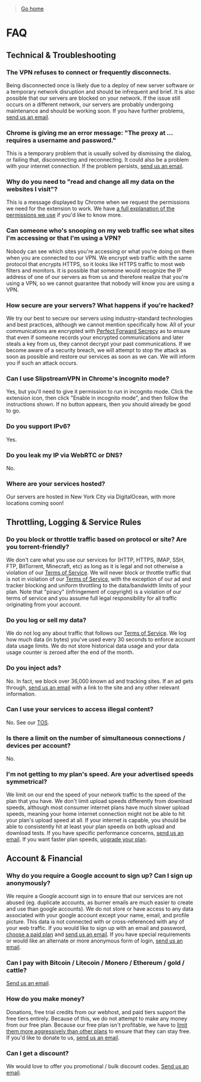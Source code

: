 > [Go home](/)

# FAQ
## Technical & Troubleshooting
### The VPN refuses to connect or frequently disconnects.
Being disconnected once is likely due to a deploy of new server software or a temporary network disruption and should be infrequent and brief. It is also possible that our servers are blocked on your network. If the issue still occurs on a different network, our servers are probably undergoing maintenance and should be working soon. If you have further problems, [send us an email](contact-us).

### Chrome is giving me an error message: "The proxy at ... requires a username and password."
This is a temporary problem that is usually solved by dismissing the dialog, or failing that, disconnecting and reconnecting. It could also be a problem with your internet connection. If the problem persists, [send us an email](contact-us).

### Why do you need to "read and change all my data on the websites I visit"?
This is a message displayed by Chrome when we request the permissions we need for the extension to work. We have [a full explanation of the permissions we use](permissions) if you'd like to know more.

### Can someone who's snooping on my web traffic see what sites I'm accessing or that I'm using a VPN?
Nobody can see which sites you're accessing or what you're doing on them when you are connected to our VPN. We encrypt web traffic with the same protocol that encrypts HTTPS, so it looks like HTTPS traffic to most web filters and monitors. It is possible that someone would recognize the IP address of one of our servers as from us and therefore realize that you're using a VPN, so we cannot guarantee that nobody will know you are using a VPN.

### How secure are your servers? What happens if you're hacked?
We try our best to secure our servers using industry-standard technologies and best practices, although we cannot mention specifically how. All of your communications are encrypted with [Perfect Forward Secrecy](https://en.wikipedia.org/wiki/Forward_secrecy) as to ensure that even if someone records your encrypted communications and later steals a key from us, they cannot decrypt your past communications. If we become aware of a security breach, we will attempt to stop the attack as soon as possible and restore our services as soon as we can. We will inform you if such an attack occurs.

### Can I use SlipstreamVPN in Chrome's incognito mode?
Yes, but you'll need to give it permission to run in incognito mode. Click the extension icon, then click "Enable in incognito mode", and then follow the instructions shown. If no button appears, then you should already be good to go.

### Do you support IPv6?
Yes.

### Do you leak my IP via WebRTC or DNS?
No.

### Where are your services hosted?
Our servers are hosted in New York City via DigitalOcean, with more locations coming soon!

## Throttling, Logging & Service Rules
###  Do you block or throttle traffic based on protocol or site? Are you torrent-friendly?
We don't care what you use our services for (HTTP, HTTPS, IMAP, SSH, FTP, BitTorrent, Minecraft, etc) as long as it is legal and not otherwise a violation of our [Terms of Service](tos). We will never block or throttle traffic that is not in violation of our [Terms of Service](tos), with the exception of our ad and tracker blocking and uniform throttling to the data/bandwidth limits of your plan. Note that "piracy" (infringement of copyright) is a violation of our terms of service and you assume full legal responsibility for all traffic originating from your account. 

### Do you log or sell my data? 
We do not log any about traffic that follows our [Terms of Service](tos). We log how much data (in bytes) you've used every 30 seconds to enforce account data usage limits. We do not store historical data usage and your data usage counter is zeroed after the end of the month.

### Do you inject ads?
No. In fact, we block over 36,000 known ad and tracking sites. If an ad gets through, [send us an email](contact-us) with a link to the site and any other relevant information.

### Can I use your services to access illegal content?
No. See our [TOS](tos).

### Is there a limit on the number of simultaneous connections / devices per account?
No.

### I'm not getting to my plan's speed. Are your advertised speeds symmetrical?
We limit on our end the speed of your network traffic to the speed of the plan that you have. We don't limit upload speeds differently from download speeds, although most consumer internet plans have much slower upload speeds, meaning your home internet connection might not be able to hit your plan's upload speed at all. If your internet is capable, you should be able to consistently hit at least your plan speeds on both upload and download tests. If you have specific performance concerns, [send us an email](contact-us). If you want faster plan speeds, [upgrade your plan](https://my.slipstreamvpn.tk).

## Account & Financial
### Why do you require a Google account to sign up? Can I sign up anonymously?
We require a Google account sign in to ensure that our services are not abused (eg. duplicate accounts, as burner emails are much easier to create and use than google accounts). We do not store or have access to any data associated with your google account except your name, email, and profile picture. This data is not connected with or cross-referenced with any of your web traffic.
If you would like to sign up with an email and password, [choose a paid plan](index#pricing) and [send us an email](contact-us). If you have special requirements or would like an alternate or more anonymous form of login, [send us an email](contact-us).

### Can I pay with Bitcoin / Litecoin / Monero / Ethereum / gold / cattle?
[Send us an email](contact-us).

### How do you make money?
Donations, free trial credits from our webhost, and paid tiers support the free tiers entirely. Because of this, we do not attempt to make any money from our free plan. Because our free plan isn't profitable, we have to [limit them more aggressively than other plans](index#pricing) to ensure that they can stay free. If you'd like to donate to us, [send us an email](contact-us). 

### Can I get a discount?
We would love to offer you promotional / bulk discount codes. [Send us an email](contact-us).
